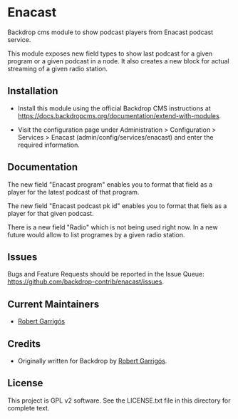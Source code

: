 Enacast
========
Backdrop cms module to show podcast players from Enacast podcast service.

This module exposes new field types to show last podcast for a given
program or a given podcast in a node. It also creates a new block for actual
streaming of a given radio station.


Installation
------------

- Install this module using the official Backdrop CMS instructions at
  https://docs.backdropcms.org/documentation/extend-with-modules.

- Visit the configuration page under Administration > Configuration > Services >
  Enacast (admin/config/services/enacast) and enter the required information.


Documentation
-------------
The new field "Enacast program" enables you to format that field as a player
for the latest podcast of that program.

The new field "Enacast podcast pk id" enables you to format that fiels as a
player for that given podcast.

There is a new field "Radio" which is not being used right now. In a new future
would allow to list programes by a given radio station.

Issues
------

Bugs and Feature Requests should be reported in the Issue Queue:
https://github.com/backdrop-contrib/enacast/issues.


Current Maintainers
-------------------

- [Robert Garrigós](https://github.com/robertgarrigos)


Credits
-------
- Originally written for Backdrop by [Robert Garrigós](https://github.com/robertgarrigos).

License
-------

This project is GPL v2 software.
See the LICENSE.txt file in this directory for complete text.
